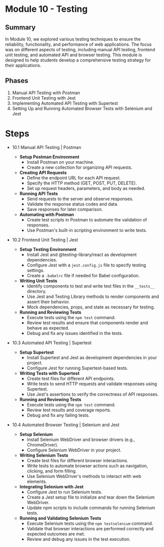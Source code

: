 # Module 10 - Testing

## Summary

In Module 10, we explored various testing techniques to ensure the reliability, functionality, and performance of web applications. The focus was on different aspects of testing, including manual API testing, frontend unit testing, and automated API and browser testing. This module is designed to help students develop a comprehensive testing strategy for their applications.

## Phases

1. Manual API Testing with Postman
2. Frontend Unit Testing with Jest
3. Implementing Automated API Testing with Supertest
4. Setting Up and Running Automated Browser Tests with Selenium and Jest

# Steps

- 10.1 Manual API Testing | Postman

  - **Setup Postman Environment**
    - Install Postman on your machine.
    - Create a new collection for organizing API requests.
  - **Creating API Requests**
    - Define the endpoint URL for each API request.
    - Specify the HTTP method (GET, POST, PUT, DELETE).
    - Set up request headers, parameters, and body as needed.
  - **Running API Tests**
    - Send requests to the server and observe responses.
    - Validate the response status codes and data.
    - Save responses for later comparison.
  - **Automating with Postman**
    - Create test scripts in Postman to automate the validation of responses.
    - Use Postman's built-in scripting environment to write tests.

- 10.2 Frontend Unit Testing | Jest

  - **Setup Testing Environment**
    - Install Jest and @testing-library/react as development dependencies.
    - Configure Jest with a `jest.config.js` file to specify testing settings.
    - Create a `.babelrc` file if needed for Babel configuration.
  - **Writing Unit Tests**
    - Identify components to test and write test files in the `__tests__` directory.
    - Use Jest and Testing Library methods to render components and assert their behavior.
    - Mock dependencies, props, and state as necessary for testing.
  - **Running and Reviewing Tests**
    - Execute tests using the `npm test` command.
    - Review test results and ensure that components render and behave as expected.
    - Debug and fix any issues identified in the tests.

- 10.3 Automated API Testing | Supertest

  - **Setup Supertest**
    - Install Supertest and Jest as development dependencies in your project.
    - Configure Jest for running Supertest-based tests.
  - **Writing Tests with Supertest**
    - Create test files for different API endpoints.
    - Write tests to send HTTP requests and validate responses using Supertest.
    - Use Jest's assertions to verify the correctness of API responses.
  - **Running and Reviewing Tests**
    - Execute tests using the `npm test` command.
    - Review test results and coverage reports.
    - Debug and fix any failing tests.

- 10.4 Automated Browser Testing | Selenium and Jest
  - **Setup Selenium**
    - Install Selenium WebDriver and browser drivers (e.g., ChromeDriver).
    - Configure Selenium WebDriver in your project.
  - **Writing Selenium Tests**
    - Create test files for different browser interactions.
    - Write tests to automate browser actions such as navigation, clicking, and form filling.
    - Use Selenium WebDriver's methods to interact with web elements.
  - **Integrating Selenium with Jest**
    - Configure Jest to run Selenium tests.
    - Create a Jest setup file to initialize and tear down the Selenium WebDriver.
    - Update npm scripts to include commands for running Selenium tests.
  - **Running and Validating Selenium Tests**
    - Execute Selenium tests using the `npm testselenium` command.
    - Validate that browser interactions are performed correctly and expected outcomes are met.
    - Review and debug any issues in the test execution.
